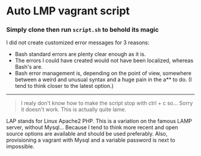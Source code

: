 
# Auto LMP vagrant script

### Simply clone then run `script.sh` to behold its magic

I did not create customized error messages for 3 reasons:
- Bash standard errors are plenty clear enough as it is.
- The errors I could have created would not have been localized, whereas Bash's are.
- Bash error management is, depending on the point of view, somewhere between a weird and unusual syntax and a huge pain in the a** to do. (I tend to think closer to the latest option.)

<hr>

> I realy don't know how to make the script stop with ctrl + c  so... Sorry it doesn't work.
This is actually quite lame.

LAP stands for Linux Apache2 PHP. This is a variation on the famous LAMP server, 
without Mysql... Because I tend to think more recent and open source options are
available and should be used preferably. Also, provisioning a vagrant with Mysql
and a variable password is next to impossible.  